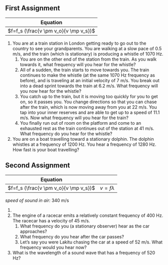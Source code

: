 
First Assignment
----
| Equation                              |
|---------------------------------------|
| $f=f_s (\frac{v \pm v_o}{v \mp v_s})$ |


1. You are at a train station in London getting ready to go out to the country to see your grandparents.  You are walking at a slow pace of 0.5 m/s, and the train (which is stationary) is producing a whistle of 1070 Hz.
	1. You are on the other end of the station from the train.  As you walk towards it, what frequency will you hear for the whistle?
	2. All of a sudden, the train starts to move towards you. The train continues to make the whistle (at the same 1070 Hz frequency as before), and is traveling at an initial velocity of 7 m/s.  You break out into a dead sprint towards the train at 6.2 m/s.  What frequency will you now hear for the whistle?
	3. You catch up to the train, but it is moving too quickly for you to get on, so it passes you.  You change directions so that you can chase after the train, which is now moving away from you at 22 m/s.  You tap into your inner reserves and are able to get up to a speed of 11.1 m/s.  Now what frequency will you hear for the train?
	4. You finally run out of room on the platform and come to an exhausted rest as the train continues out of the station at 41 m/s.  What frequency do you hear for the whistle?
2. You are on a boat travelling toward a stationary dolphin.  The dolphin whistles at a frequency of 1200 Hz.  You hear a frequency of 1280 Hz.  How fast is your boat travelling?


Second Assignment
-------

| Equation                              | |
|---------------------------------------|------|
| $f=f_s (\frac{v \pm v_o}{v \mp v_s})$ | $v=f\lambda$ | 

*speed of sound in air:* 340 m/s 

1. 
2. The engine of a racecar emits a relatively constant frequency of 400 Hz.  The racecar has a velocity of 45 m/s.
	1. What frequency do you (a stationary observer) hear as the car approaches?
	2. What frequency do you hear after the car passes?
	3. Let’s say you were Lakitu chasing the car at a speed of 52 m/s.  What frequency would you hear now?
3. What is the wavelength of a sound wave that has a frequency of 520 Hz?
<!--stackedit_data:
eyJoaXN0b3J5IjpbLTE0ODMzODkyNzMsNzQ4MTk2ODQ5LC03MD
Y5Mzk1OTddfQ==
-->